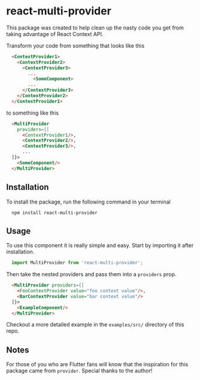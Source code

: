 # react-multi-provider

This package was created to help clean up the nasty code you get from taking advantage of React Context API.

Transform your code from something that looks like this
```html
  <ContextProvider1>
    <ContextProvider2>
      <ContextProvider3>
        ...
          <SomeComponent>
        ...
      </ContextProvider3>
    </ContextProvider2>
  </ContextProvider1>
```

to something like this
```html
  <MultiProvider
    providers={[
      <ContextProvider1/>,
      <ContextProvider2/>,
      <ContextProvider3/>,
      ...
  ]}>
    <SomeComponent/>
  </MultiProvider>
```

## Installation

To install the package, run the following command in your terminal
```shell
  npm install react-multi-provider
```

## Usage

To use this component it is really simple and easy. Start by importing it after installation.
```javascript
  import MultiProvider from 'react-multi-provider';
```

Then take the nested providers and pass them into a `providers` prop.
```html
  <MultiProvider providers={[
    <FooContextProvider value="foo context value"/>,
    <BarContextProvider value="bar context value"/>
  ]}>
    <ExampleComponent/>
  </MultiProvider>
```

Checkout a more detailed example in the `examples/src/` directory of this repo.

## Notes
For those of you who are Flutter fans will know that the inspiration for this package came from `provider`. Special thanks to the author!